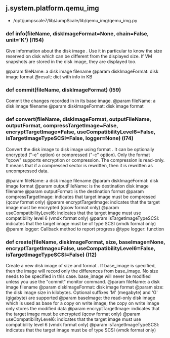 ## j.system.platform.qemu_img

- /opt/jumpscale7/lib/JumpScale/lib/qemu_img/qemu_img.py

### def info(fileName, diskImageFormat=None, chain=False, unit='K') (l154)

Give information about the disk image <fileName>. Use it in particular to know the size reserved on
disk which can be different from the displayed size. If VM snapshots are stored in the disk image,
they are displayed too.

@param fileName: a disk image filename
@param diskImageFormat: disk image format
@result: dict with info in KB

### def commit(fileName, diskImageFormat) (l59)

Commit the changes recorded in <fileName> in its base image.
@param fileName: a disk image filename
@param diskImageFormat: disk image format

### def convert(fileName, diskImageFormat, outputFileName, outputFormat, compressTargetImage=False, encryptTargetImage=False, useCompatibilityLevel6=False, isTargetImageTypeSCSI=False, logger=None) (l74)

Convert the disk image <fileName> to disk image <outputFileName> using format <outputFormat>.
It can be optionally encrypted ("-e" option) or compressed ("-c" option).
Only the format "qcow" supports encryption or compression. The compression is read-only.
It means that if a compressed sector is rewritten, then it is rewritten as uncompressed data.

@param fileName: a disk image filename
@param diskImageFormat: disk image format
@param outputFileName: is the destination disk image filename
@param outputFormat: is the destination format
@param compressTargetImage: indicates that target image must be compressed (qcow format only)
@param encryptTargetImage: indicates that the target image must be encrypted (qcow format only)
@param useCompatibilityLevel6: indicates that the target image must use compatibility level 6 (vmdk format only)
@param isTargetImageTypeSCSI: indicates that the target image must be of type SCSI (vmdk format only)
@param logger: Callback method to report progress
@type logger: function

### def create(fileName, diskImageFormat, size, baseImage=None, encryptTargetImage=False, useCompatibilityLevel6=False, isTargetImageTypeSCSI=False) (l12)

Create a new disk image <fileName> of size <size> and format <diskImageFormat>.
If base_image is specified, then the image will record only the differences from base_image. No size needs to be specified in this case. base_image will never be modified unless you use the "commit" monitor command.
@param fileName: a disk image filename
@param diskImageFormat: disk image format
@param size: the disk image size in kilobytes. Optional suffixes 'M' (megabyte) and 'G' (gigabyte) are supported
@param baseImage: the read-only disk image which is used as base for a copy on write image; the copy on write image only stores the modified data
@param encryptTargetImage: indicates that the target image must be encrypted (qcow format only)
@param useCompatibilityLevel6: indicates that the target image must use compatibility level 6 (vmdk format only)
@param isTargetImageTypeSCSI: indicates that the target image must be of type SCSI (vmdk format only)


